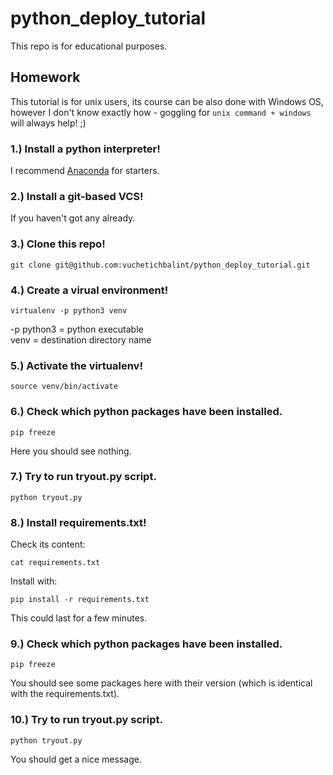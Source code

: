 # python_deploy_tutorial
This repo is for educational purposes.

## Homework

This tutorial is for unix users, its course can be also done with Windows OS, however I don't know exactly how - goggling for `unix command + windows` will always help! ;)

### 1.) Install a python interpreter!
I recommend [Anaconda](https://www.anaconda.com/download/) for starters.

### 2.) Install a git-based VCS!
If you haven't got any already.

### 3.) Clone this repo!
```shell
git clone git@github.com:vuchetichbalint/python_deploy_tutorial.git
```

### 4.) Create a virual environment!
```shell
virtualenv -p python3 venv
```
-p python3 = python executable  
venv = destination directory name

### 5.) Activate the virtualenv!
```shell
source venv/bin/activate
```

### 6.) Check which python packages have been installed.
```shell
pip freeze
```
Here you should see nothing.

### 7.) Try to run tryout.py script.
```shell
python tryout.py
```

### 8.) Install requirements.txt!
Check its content:
```shell
cat requirements.txt
```
Install with:
```shell
pip install -r requirements.txt
```
This could last for a few minutes.
### 9.) Check which python packages have been installed.
```shell
pip freeze
```
You should see some packages here with their version (which is identical with the requirements.txt).

### 10.) Try to run tryout.py script.
```shell
python tryout.py
```
You should get a nice message.



